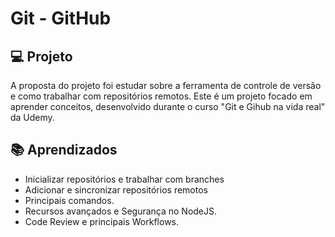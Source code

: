 # Git - GitHub

## 💻 Projeto

A proposta do projeto foi estudar sobre a ferramenta de controle de versão e como trabalhar com repositórios remotos.
Este é um projeto focado em aprender conceitos, desenvolvido durante o curso "Git e Gihub na vida real" da Udemy.

## 📚 Aprendizados

- Inicializar repositórios e trabalhar com branches
- Adicionar e sincronizar repositórios remotos
- Principais comandos.
- Recursos avançados e Segurança no NodeJS.
- Code Review e principais Workflows.




